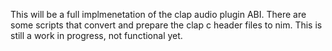 This will be a full implmenetation of the clap audio plugin ABI. 
There are some scripts that convert and prepare the clap c header files to nim.
This is still a work in progress, not functional yet.
